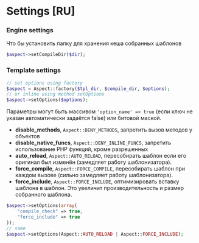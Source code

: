 Settings [RU]
=============

### Engine settings

Что бы установить папку для хранения кеша собранных шаблонов

```php
$aspect->setCompileDir($dir);
```

### Template settings

```php
// set options using factory
$aspect = Aspect::factory($tpl_dir, $compile_dir, $options);
// or inline using method setOptions
$aspect->setOptions($options);
```

Параметры могут быть массивом `'option_name' => true` (если ключ не указан автоматически задаётся false) или битовой маской.

* **disable_methods**, `Aspect::DENY_METHODS`, запретить вызов методов у объектов
* **disable_native_funcs**, `Aspect::DENY_INLINE_FUNCS`, запретить использование PHP функций, кроме разрешенных
* **auto_reload**, `Aspect::AUTO_RELOAD`, пересобирать шаблон если его оригинал был изменён (замедляет работу шаблонизатора).
* **force_compile**, `Aspect::FORCE_COMPILE`, пересобирать шаблон при каждом вызове (сильно замедляет работу шаблонизатора).
* **force_include**, `Aspect::FORCE_INCLUDE`, оптимизировать вставку шаблона в шаблон. Это увеличит производительность и размер собранного шаблона.

```php
$aspect->setOptions(array(
    "compile_check" => true,
    "force_include" => true
));
// same
$aspect->setOptions(Aspect::AUTO_RELOAD | Aspect::FORCE_INCLUDE);
```